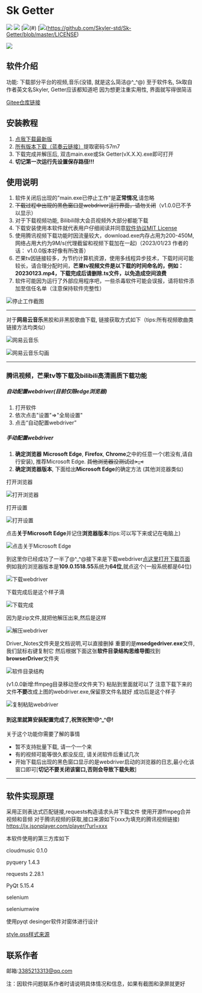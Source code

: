 
# Sk Getter

[![](https://img.shields.io/badge/Latest_Version-v1.0.0-brightgreen.svg)](https://github.com/Skyler-std/Sk-Getter/releases/tag/v1.0.0)
[![](https://img.shields.io/badge/All_Releases-Click_Here-blue.svg)](https://github.com/Skyler-std/Sk-Getter/releases)
[![](https://img.shields.io/badge/Stars-1-yellow.svg)(#)
[![](https://img.shields.io/badge/license-MIT-red.svg)(https://github.com/Skyler-std/Sk-Getter/blob/master/LICENSE)

[![](https://img.shields.io/badge/Start_date-2022/10/23_13:46-green.svg)](#)

## 软件介绍
功能: 下载部分平台的视频,音乐(没错, 就是这么简洁@^_^@)
至于软件名, Sk取自作者英文名Skyler, Getter应该都知道吧
因为想更注重实用性, 界面就写得很简洁

[Gitee仓库链接](https://gitee.com/skyler-sun/sk-getter)

## 安装教程

1. [点我下载最新版](https://github.com/Skyler-std/Sk-Getter/releases/download/v1.0.0/Sk.Getter.v1.0.0.7z)
2. [所有版本下载（蓝奏云链接）](https://skyler.lanzouo.com/b03pox9sd)提取密码:57m7
3. 下载完成并解压后, 双击main.exe或Sk Getter(vX.X.X).exe即可打开
4. **切记第一次运行先设置保存路径!!!**

## 使用说明

1. 软件关闭后出现的"main.exe已停止工作"是**正常情况**,请忽略
2. ~~下载过程中出现的黑色窗口是webdriver运行界面，请勿关闭~~（v1.0.0已不予以显示）
3. 对于下载视频功能, Bilibili除大会员视频外大部分都能下载
4. 下载安装使用本软件就代表用户仔细阅读并同意[软件协议MIT License](https://gitee.com/skyler-sun/sk-getter/blob/master/LICENSE)
5. 使用腾讯视频下载功能时因流量较大，download.exe内存占用为200-450M,网络占用大约为9M/s(代理截留和视频下载加在一起)（2023/01/23 作者的话： v1.0.0版本好像有所改善）
6. 芒果tv因链接较多，为节约计算机资源，使用多线程异步技术，下载时间可能较长，请合理分配时间，**芒果tv视频文件是以下载的时间命名的，例如：20230123.mp4，下载完成后请删除.ts文件，以免造成空间浪费**
7. 软件可能因为运行了外部应用程序吧，一些杀毒软件可能会误报，请将软件添加至信任名单（注意保持软件完整性）

![停止工作截图](2022-12-31_213500.png)

------------


对于**网易云音乐**黑胶和非黑胶歌曲下载, 链接获取方式如下（tips:所有视频歌曲类链接方法均类似）

![网易云音乐](cloudmusic.png)


![网易云音乐勾画](cloudmusic_high.png)


------------


### 腾讯视频，芒果tv等下载及bilibili高清画质下载功能
##### 自动配置webdriver(目前仅限edge浏览器)
1. 打开软件
2. 依次点击"设置"=>"全局设置"
3. 点击“自动配置webdriver”

##### 手动配置webdriver
1. **确定浏览器**
**Microsoft Edge**, **Firefox**, **Chrome**之中的任意一个(若没有,请自行安装), 推荐Microsoft Edge. ~~其他浏览器没测试过>_<~~
2. **确定浏览器版本**, 下面给出**Microsoft Edge**的确定方法 (其他浏览器类似)

打开浏览器


![打开浏览器](t1.png)


打开设置


![打开设置](t2.png)


点击**关于Microsoft Edge**并记住**浏览器版本**(tips:可以写下来或记在电脑上)


![点击关于Microsoft Edge](t3.png)


到这里你已经成功了一半了@^_^@接下来是下载webdriver[点这里打开下载页面](https://developer.microsoft.com/zh-cn/microsoft-edge/tools/webdriver/ "是")
例如我的浏览器版本是**109.0.1518.55**系统为**64位**,就点这个(一般系统都是64位)


![下载webdriver](t4.png)


下载完成后是这个样子滴


![下载完成](t5.png)


因为是zip文件,就把他解压出来,然后是这样


![解压webdriver](t6.png)


Driver_Notes文件夹是文档说明,可以直接删掉
重要的是**msedgedriver.exe**文件,我们鼠标右键复制它
然后根据下面这张**软件目录结构思维导图**找到**browserDriver**文件夹


![软件目录结构](catalogueStructure.png)


(v1.0.0新增:ffmpeg目录移动至d文件夹下)
粘贴到里面就可以了
注意下载下来的文件**不要**改成上图的webdriver.exe,保留原文件名就好
成功后是这个样子


![复制粘贴webdriver](t7.png)


#### 到这里就算安装配置完成了,祝贺祝贺!@^_^@!

关于这个功能你需要了解的事情
- 暂不支持批量下载, 请一个一个来
- 有的视频可能等很久都没反应, 请关闭软件后重试几次
- 开始下载后出现的黑色窗口显示的是webdriver启动的浏览器的日志,最小化该窗口即可[**切记不要关闭该窗口,否则会导致下载失败**]

------------


## 软件实现原理
采用正则表达式匹配链接,requests构造请求头并下载文件
使用开源ffmpeg合并视频和音频
对于腾讯视频的获取,接口来源如下(xxx为填充的腾讯视频链接)
https://jx.jsonplayer.com/player/?url=xxx

本软件使用的第三方库如下

cloudmusic 0.1.0

pyquery   1.4.3

requests  2.28.1

PyQt      5.15.4

selenium

seleniumwire

使用pyqt desinger软件对窗体进行设计

[style.qss样式来源](https://www.programmerall.com/article/26091298015/)

## 联系作者
邮箱:3385213313@qq.com

注：因软件问题联系作者时请说明具体情况和信息，如果有截图和录屏就更好
